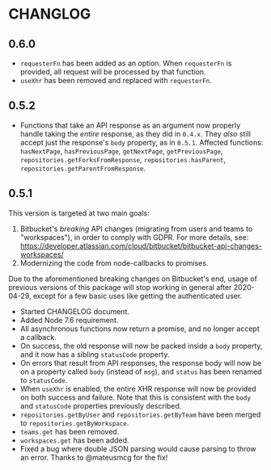 # CHANGLOG

## 0.6.0
 - `requesterFn` has been added as an option. When `requesterFn` is provided, all request will be processed by that function.
 - `useXhr` has been removed and replaced with `requesterFn`.

## 0.5.2
 - Functions that take an API response as an argument now properly handle taking the _entire_ response, as they did in `0.4.x`. They _also_ still accept just the response's `body` property, as in `0.5.1`. Affected functions: `hasNextPage`, `hasPreviousPage`, `getNextPage`, `getPreviousPage`, `repositories.getForksFromResponse`, `repositories.hasParent`, `repositories.getParentFromResponse`.

## 0.5.1

This version is targeted at two main goals:
1. Bitbucket's _breaking_ API changes (migrating from users and teams to "workspaces"), in order to comply with GDPR. For more details, see: https://developer.atlassian.com/cloud/bitbucket/bitbucket-api-changes-workspaces/
2. Modernizing the code from node-callbacks to promises.

Due to the aforementioned breaking changes on Bitbucket's end, usage of previous versions of this package will stop working in general after 2020-04-29, except for a few basic uses like getting the authenticated user.

 - Started CHANGELOG document.
 - Added Node 7.6 requirement.
 - All asynchronous functions now return a promise, and no longer accept a callback.
 - On success, the old response will now be packed inside a `body` property, and it now has a sibling `statusCode` property.
 - On errors that result from API responses, the response body will now be on a property called `body` (instead of `msg`), and `status` has been renamed to `statusCode`.
 - When `useXhr` is enabled, the entire XHR response will now be provided on both success and failure. Note that this is consistent with the `body` and `statusCode` properties previously described.
 - `repositories.getByUser` and `repositories.getByTeam` have been merged to `repositories.getByWorkspace`.
 - `teams.get` has been removed.
 - `workspaces.get` has been added.
 - Fixed a bug where double JSON parsing would cause parsing to throw an error. Thanks to @mateusmcg for the fix!
